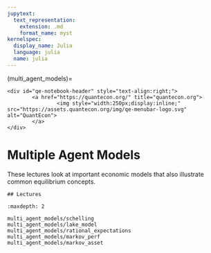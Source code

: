 ```yaml
---
jupytext:
  text_representation:
    extension: .md
    format_name: myst
kernelspec:
  display_name: Julia
  language: julia
  name: julia
---
```


(multi_agent_models)=
```{raw} html
<div id="qe-notebook-header" style="text-align:right;">
        <a href="https://quantecon.org/" title="quantecon.org">
                <img style="width:250px;display:inline;" src="https://assets.quantecon.org/img/qe-menubar-logo.svg" alt="QuantEcon">
        </a>
</div>
```

# Multiple Agent Models

These lectures look at important economic models that also illustrate common
equilibrium concepts.

```{only} html
## Lectures
```

```{toctree}
:maxdepth: 2

multi_agent_models/schelling
multi_agent_models/lake_model
multi_agent_models/rational_expectations
multi_agent_models/markov_perf
multi_agent_models/markov_asset
```


